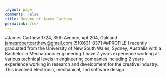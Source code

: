 ```yaml
---
layout: page
comments: False
title: Resume of James Carthew
permalink: /cv/
---
```

#James Carthew
1724, 35th Avenue, Apt 204, Oakland
jamesrobertcarthew@gmail.com
(510)631-8371
##PROFILE
I recently graduated from the University of New South Wales, Sydney, Australia with a Bachelor in Mechatronic Engineering. I have 7 years experience working at various technical levels in engineering companies including 2 years experience working in research and development for the creative industry. This involved electronic, mechanical, and software design.
